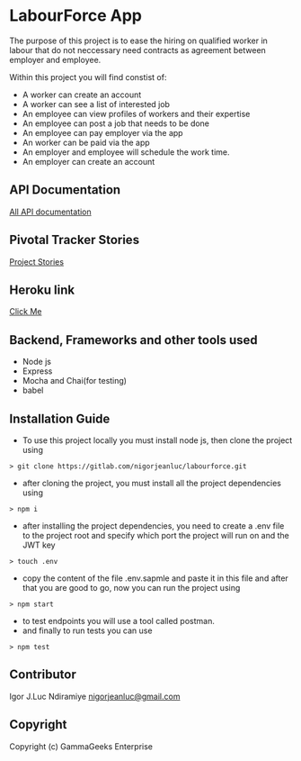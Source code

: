 # LabourForce App

The purpose of this project is to ease the hiring on qualified worker in labour that do not neccessary need contracts as agreement between employer and employee.

Within this project you will find constist of:

* A worker can create an account
* A worker can see a list of interested job
* An employee can view profiles of workers and their expertise
* An employee can post a job that needs to be done
* An employee can pay employer via the app
* An worker can be paid via the app
* An employer and employee will schedule the work time.
* An employer can create an account

## API Documentation
[All API documentation](https://documenter.getpostman.com/view/9048923/SWE3eL4G)

## Pivotal Tracker Stories
[Project Stories](https://www.pivotaltracker.com/n/projects/2442084)


## Heroku link
[Click Me](https://broadcaster-application.herokuapp.com/)

## Backend, Frameworks and other tools used
- Node js
- Express
- Mocha and Chai(for testing)
- babel

## Installation Guide
- To use this project locally you must install node js, then clone the project using
```
> git clone https://gitlab.com/nigorjeanluc/labourforce.git
```
- after cloning the project, you must install all the project dependencies using
```
> npm i
```
- after installing the project dependencies, you need to create a .env file to the project root and specify which port the project will run on and the JWT key
```
> touch .env
```
- copy the content of the file .env.sapmle and paste it in this file and after that you are good to go, now you can run the project using
```
> npm start
```
- to test endpoints you will use a tool called postman.
- and finally to run tests you can use
```
> npm test
```
## Contributor
Igor J.Luc Ndiramiye nigorjeanluc@gmail.com

## Copyright
Copyright (c) GammaGeeks Enterprise